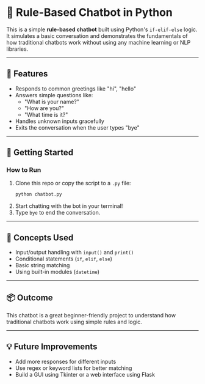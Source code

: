 # 🧠 Rule-Based Chatbot in Python

This is a simple **rule-based chatbot** built using Python's `if-elif-else` logic. It simulates a basic conversation and demonstrates the fundamentals of how traditional chatbots work without using any machine learning or NLP libraries.

---

## 📌 Features

- Responds to common greetings like "hi", "hello"
- Answers simple questions like:
  - "What is your name?"
  - "How are you?"
  - "What time is it?"
- Handles unknown inputs gracefully
- Exits the conversation when the user types "bye"

---

## 🚀 Getting Started

### How to Run

1. Clone this repo or copy the script to a `.py` file:
    ```bash
    python chatbot.py
    ```
2. Start chatting with the bot in your terminal!
3. Type `bye` to end the conversation.

---

## 📘 Concepts Used

- Input/output handling with `input()` and `print()`
- Conditional statements (`if`, `elif`, `else`)
- Basic string matching
- Using built-in modules (`datetime`)

---

## 📦 Outcome

This chatbot is a great beginner-friendly project to understand how traditional chatbots work using simple rules and logic.

---

## 💡 Future Improvements

- Add more responses for different inputs
- Use regex or keyword lists for better matching
- Build a GUI using Tkinter or a web interface using Flask


